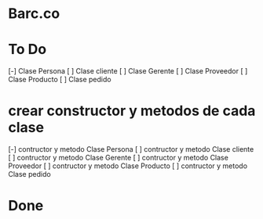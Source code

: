 # Barc.co
# To Do
[-] Clase Persona 
[ ] Clase cliente
[ ] Clase Gerente
[ ] Clase Proveedor
[ ] Clase Producto 
[ ] Clase pedido 

# crear constructor y metodos de cada clase 
[-] contructor y metodo Clase Persona 
[ ] contructor y metodo Clase cliente
[ ] contructor y metodo Clase Gerente
[ ] contructor y metodo Clase Proveedor
[ ] contructor y metodo Clase Producto 
[ ] contructor y metodo Clase pedido 

# Done
